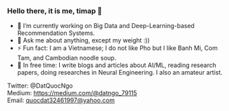 ### Hello there, it is me, timap 👋

- 🔭 I’m currently working on Big Data and Deep-Learning-based Recommendation Systems.
- 💬 Ask me about anything, except my weight :))
- ⚡ Fun fact: I am a Vietnamese; I do not like Pho but I like Banh Mi, Com Tam, and Cambodian noodle soup. 
- 🌱 In free time: I write blogs and articles about AI/ML, reading research papers, doing researches in Neural Engineering. I also an amateur artist.

Twitter: @DatQuocNgo\
Medium: https://medium.com/@datngo_79115 \
Email: quocdat32461997@yahoo.com

